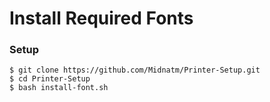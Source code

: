 # Install Required Fonts

### Setup
```
$ git clone https://github.com/Midnatm/Printer-Setup.git
$ cd Printer-Setup
$ bash install-font.sh
```